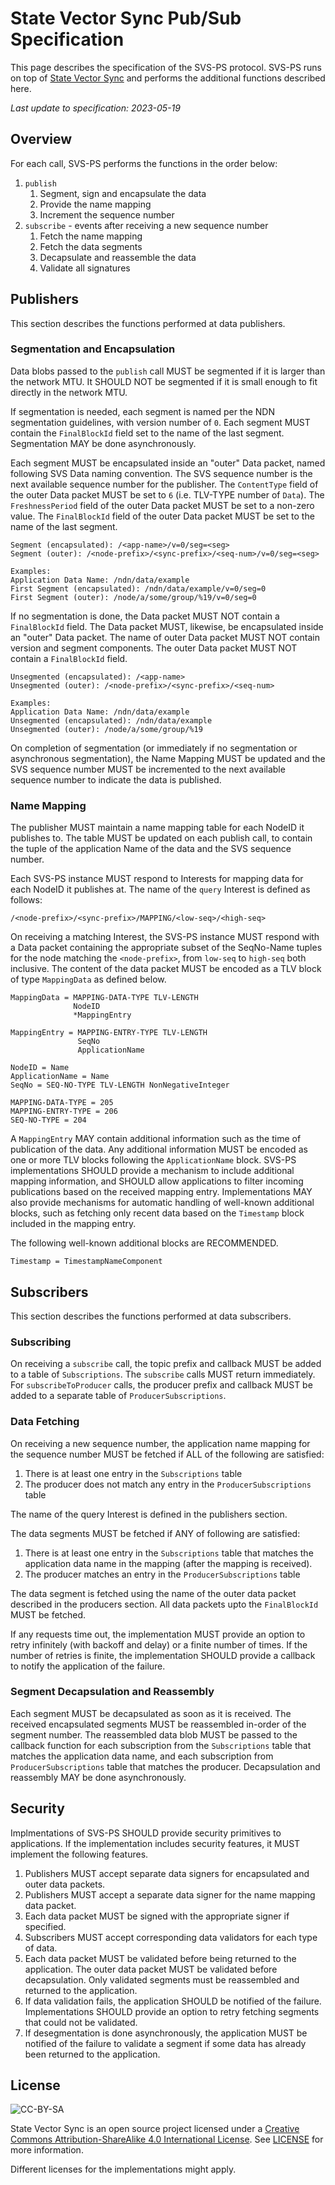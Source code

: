 # State Vector Sync Pub/Sub Specification

This page describes the specification of the SVS-PS protocol. SVS-PS runs on top of [State Vector Sync](Specification.md) and performs the additional functions described here.

_Last update to specification: 2023-05-19_

## Overview

For each call, SVS-PS performs the functions in the order below:

1. `publish`
    1. Segment, sign and encapsulate the data
    1. Provide the name mapping
    1. Increment the sequence number
1. `subscribe` - events after receiving a new sequence number
    1. Fetch the name mapping
    1. Fetch the data segments
    1. Decapsulate and reassemble the data
    1. Validate all signatures

## Publishers

This section describes the functions performed at data publishers.

### Segmentation and Encapsulation

Data blobs passed to the `publish` call MUST be segmented if it is larger than the network MTU. It SHOULD NOT be segmented if it is small enough to fit directly in the network MTU.

If segmentation is needed, each segment is named per the NDN segmentation guidelines, with version number of `0`. Each segment MUST contain the `FinalBlockId` field set to the name of the last segment. Segmentation MAY be done asynchronously.

Each segment MUST be encapsulated inside an "outer" Data packet, named following SVS Data naming convention. The SVS sequence number is the next available sequence number for the publisher. The `ContentType` field of the outer Data packet MUST be set to `6` (i.e. TLV-TYPE number of `Data`). The `FreshnessPeriod` field of the outer Data packet MUST be set to a non-zero value. The `FinalBlockId` field of the outer Data packet MUST be set to the name of the last segment.

```text
Segment (encapsulated): /<app-name>/v=0/seg=<seg>
Segment (outer): /<node-prefix>/<sync-prefix>/<seq-num>/v=0/seg=<seg>

Examples:
Application Data Name: /ndn/data/example
First Segment (encapsulated): /ndn/data/example/v=0/seg=0
First Segment (outer): /node/a/some/group/%19/v=0/seg=0
```

If no segmentation is done, the Data packet MUST NOT contain a `FinalBlockId` field. The Data packet MUST, likewise, be encapsulated inside an "outer" Data packet. The name of outer Data packet MUST NOT contain version and segment components. The outer Data packet MUST NOT contain a `FinalBlockId` field.

```text
Unsegmented (encapsulated): /<app-name>
Unsegmented (outer): /<node-prefix>/<sync-prefix>/<seq-num>

Examples:
Application Data Name: /ndn/data/example
Unsegmented (encapsulated): /ndn/data/example
Unsegmented (outer): /node/a/some/group/%19
```

On completion of segmentation (or immediately if no segmentation or asynchronous segmentation), the Name Mapping MUST be updated and the SVS sequence number MUST be incremented to the next available sequence number to indicate the data is published.

### Name Mapping

The publisher MUST maintain a name mapping table for each NodeID it publishes to. The table MUST be updated on each publish call, to contain the tuple of the application Name of the data and the SVS sequence number.

Each SVS-PS instance MUST respond to Interests for mapping data for each NodeID it publishes at. The name of the `query` Interest is defined as follows:

```
/<node-prefix>/<sync-prefix>/MAPPING/<low-seq>/<high-seq>
```

On receiving a matching Interest, the SVS-PS instance MUST respond with a Data packet containing the appropriate subset of the SeqNo-Name tuples for the node matching the `<node-prefix>`, from `low-seq` to `high-seq` both inclusive. The content of the data packet MUST be encoded as a TLV block of type `MappingData` as defined below.

```abnf
MappingData = MAPPING-DATA-TYPE TLV-LENGTH
              NodeID
              *MappingEntry

MappingEntry = MAPPING-ENTRY-TYPE TLV-LENGTH
               SeqNo
               ApplicationName

NodeID = Name
ApplicationName = Name
SeqNo = SEQ-NO-TYPE TLV-LENGTH NonNegativeInteger

MAPPING-DATA-TYPE = 205
MAPPING-ENTRY-TYPE = 206
SEQ-NO-TYPE = 204
```

A `MappingEntry` MAY contain additional information such as the time of publication of the data. Any additional information MUST be encoded as one or more TLV blocks following the `ApplicationName` block. SVS-PS implementations SHOULD provide a mechanism to include additional mapping information, and SHOULD allow applications to filter incoming publications based on the received mapping entry. Implementations MAY also provide mechanisms for automatic handling of well-known additional blocks, such as fetching only recent data based on the `Timestamp` block included in the mapping entry.

The following well-known additional blocks are RECOMMENDED.

```abnf
Timestamp = TimestampNameComponent
```

## Subscribers

This section describes the functions performed at data subscribers.

### Subscribing

On receiving a `subscribe` call, the topic prefix and callback MUST be added to a table of `Subscriptions`. The `subscribe` calls MUST return immediately. For `subscribeToProducer` calls, the producer prefix and callback MUST be added to a separate table of `ProducerSubscriptions`.

### Data Fetching

On receiving a new sequence number, the application name mapping for the sequence number MUST be fetched if ALL of the following are satisfied:

1. There is at least one entry in the `Subscriptions` table
1. The producer does not match any entry in the `ProducerSubscriptions` table

The name of the query Interest is defined in the publishers section.

The data segments MUST be fetched if ANY of following are satisfied:

1. There is at least one entry in the `Subscriptions` table that matches the application data name in the mapping (after the mapping is received).
1. The producer matches an entry in the `ProducerSubscriptions` table

The data segment is fetched using the name of the outer data packet described in the producers section. All data packets upto the `FinalBlockId` MUST be fetched.

If any requests time out, the implementation MUST provide an option to retry infinitely (with backoff and delay) or a finite number of times. If the number of retries is finite, the implementation SHOULD provide a callback to notify the application of the failure.

### Segment Decapsulation and Reassembly

Each segment MUST be decapsulated as soon as it is received. The received encapsulated segments MUST be reassembled in-order of the segment number. The reassembled data blob MUST be passed to the callback function for each subscription from the `Subscriptions` table that matches the application data name, and each subscription from `ProducerSubscriptions` table that matches the producer. Decapsulation and reassembly MAY be done asynchronously.

## Security

Implmentations of SVS-PS SHOULD provide security primitives to applications. If the implementation includes security features, it MUST implement the following features.

1. Publishers MUST accept separate data signers for encapsulated and outer data packets.
1. Publishers MUST accept a separate data signer for the name mapping data packet.
1. Each data packet MUST be signed with the appropriate signer if specified.
1. Subscribers MUST accept corresponding data validators for each type of data.
1. Each data packet MUST be validated before being returned to the application. The outer data packet MUST be validated before decapsulation. Only validated segments must be reassembled and returned to the application.
1. If data validation fails, the application SHOULD be notified of the failure. Implementations SHOULD provide an option to retry fetching segments that could not be validated.
1. If desegmentation is done asynchronously, the application MUST be notified of the failure to validate a segment if some data has already been returned to the application.

## License

![CC-BY-SA](https://mirrors.creativecommons.org/presskit/buttons/88x31/svg/by-sa.svg)

State Vector Sync is an open source project licensed under a [Creative Commons Attribution-ShareAlike 4.0 International License](https://creativecommons.org/licenses/by-sa/4.0/). See [LICENSE](/LICENSE) for more information.

Different licenses for the implementations might apply.
